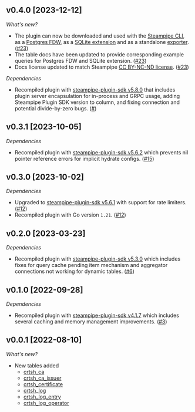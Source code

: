 ## v0.4.0 [2023-12-12]

_What's new?_

- The plugin can now be downloaded and used with the [Steampipe CLI](https://steampipe.io/docs), as a [Postgres FDW](https://steampipe.io/docs/steampipe_postgres/overview), as a [SQLite extension](https://steampipe.io/docs//steampipe_sqlite/overview) and as a standalone [exporter](https://steampipe.io/docs/steampipe_export/overview). ([#23](https://github.com/turbot/steampipe-plugin-crtsh/pull/23))
- The table docs have been updated to provide corresponding example queries for Postgres FDW and SQLite extension. ([#23](https://github.com/turbot/steampipe-plugin-crtsh/pull/23))
- Docs license updated to match Steampipe [CC BY-NC-ND license](https://github.com/turbot/steampipe-plugin-crtsh/blob/main/docs/LICENSE). ([#23](https://github.com/turbot/steampipe-plugin-crtsh/pull/23))

_Dependencies_

- Recompiled plugin with [steampipe-plugin-sdk v5.8.0](https://github.com/turbot/steampipe-plugin-sdk/blob/main/CHANGELOG.md#v580-2023-12-11) that includes plugin server encapsulation for in-process and GRPC usage, adding Steampipe Plugin SDK version to  column, and fixing connection and potential divide-by-zero bugs. ([#](https://github.com/turbot/steampipe-plugin-crtsh/pull/))

## v0.3.1 [2023-10-05]

_Dependencies_

- Recompiled plugin with [steampipe-plugin-sdk v5.6.2](https://github.com/turbot/steampipe-plugin-sdk/blob/main/CHANGELOG.md#v562-2023-10-03) which prevents nil pointer reference errors for implicit hydrate configs. ([#15](https://github.com/turbot/steampipe-plugin-crtsh/pull/15))

## v0.3.0 [2023-10-02]

_Dependencies_

- Upgraded to [steampipe-plugin-sdk v5.6.1](https://github.com/turbot/steampipe-plugin-sdk/blob/main/CHANGELOG.md#v561-2023-09-29) with support for rate limiters. ([#12](https://github.com/turbot/steampipe-plugin-crtsh/pull/12))
- Recompiled plugin with Go version `1.21`. ([#12](https://github.com/turbot/steampipe-plugin-crtsh/pull/12))

## v0.2.0 [2023-03-23]

_Dependencies_

- Recompiled plugin with [steampipe-plugin-sdk v5.3.0](https://github.com/turbot/steampipe-plugin-sdk/blob/main/CHANGELOG.md#v530-2023-03-16) which includes fixes for query cache pending item mechanism and aggregator connections not working for dynamic tables. ([#6](https://github.com/turbot/steampipe-plugin-crtsh/pull/6))

## v0.1.0 [2022-09-28]

_Dependencies_

- Recompiled plugin with [steampipe-plugin-sdk v4.1.7](https://github.com/turbot/steampipe-plugin-sdk/blob/main/CHANGELOG.md#v417-2022-09-08) which includes several caching and memory management improvements. ([#3](https://github.com/turbot/steampipe-plugin-crtsh/pull/3))

## v0.0.1 [2022-08-10]

_What's new?_

- New tables added
  - [crtsh_ca](https://https://hub.steampipe.io/plugins/turbot/crtsh/tables/crtsh_ca)
  - [crtsh_ca_issuer](https://https://hub.steampipe.io/plugins/turbot/crtsh/tables/crtsh_ca_issuer)
  - [crtsh_certificate](https://https://hub.steampipe.io/plugins/turbot/crtsh/tables/crtsh_certificate)
  - [crtsh_log](https://https://hub.steampipe.io/plugins/turbot/crtsh/tables/crtsh_log)
  - [crtsh_log_entry](https://https://hub.steampipe.io/plugins/turbot/crtsh/tables/crtsh_log_entry)
  - [crtsh_log_operator](https://https://hub.steampipe.io/plugins/turbot/crtsh/tables/crtsh_log_operator)
